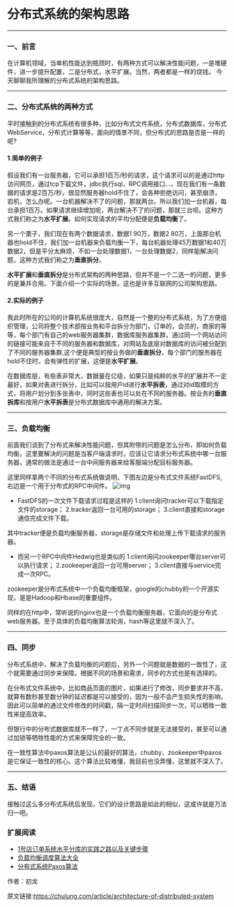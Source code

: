 # 分布式系统的架构思路

------

### 一、前言

在计算机领域，当单机性能达到瓶颈时，有两种方式可以解决性能问题，一是堆硬件，进一步提升配置，二是分布式，水平扩展。当然，两者都是一样的烧钱。
今天聊聊我所理解的分布式系统的架构思路。

------

### 二、分布式系统的两种方式

平时接触到的分布式系统有很多种，比如分布式文件系统，分布式数据库，分布式WebService，分布式计算等等，面向的情景不同，但分布式的思路是否是一样的呢?

#### 1.简单的例子

假设我们有一台服务器，它可以承担1百万/秒的请求，这个请求可以的是通过http访问网页，通过tcp下载文件，jdbc执行sql，RPC调用接口…，现在我们有一条数据的请求是2百万/秒，很显然服务器hold不住了，会各种拒绝访问，甚至崩溃，宕机，怎么办呢。一台机器解决不了的问题，那就两台。所以我们加一台机器，每台承担1百万。如果请求继续增加呢，两台解决不了的问题，那就三台呗。这种方式我们称之为**水平扩展**。如何实现请求的平均分配便是**负载均衡**了。

另一个栗子，我们现在有两个数据请求，数据1 90万，数据2 80万，上面那台机器也hold不住，我们加一台机器来负载均衡一下，每台机器处理45万数据1和40万数据2，但是平分太麻烦，不如一台处理数据1，一台处理数据2，同样能解决问题，这种方式我们称之为**垂直拆分**。

**水平扩展**和**垂直拆分**是分布式架构的两种思路，但并不是一个二选一的问题，更多的是兼并合用。下面介绍一个实际的场景。这也是许多互联网的公司架构思路。

#### 2.实际的例子

我此时所在的公司的计算机系统很庞大，自然是一个整的分布式系统，为了方便组织管理，公司将整个技术部按业务和平台拆分为部门，订单的，会员的，商家的等等，每个部门有自己的web服务器集群，数据库服务器集群，通过同一个网站访问的链接可能来自于不同的服务器和数据库，对网站及底层对数据库的访问被分配到了不同的服务器集群,这个便是典型的按业务做的**垂直拆分**，每个部门的服务器在hold不住时，会有弹性的扩展，这便是**水平扩展**。

在数据库层，有些表非常大，数据量在亿级，如果只是纯粹的水平的扩展并不一定最好，如果对表进行拆分，比如可以按用户id进行**水平拆表**，通过对id取模的方式，将用户划分到多张表中，同时这些表也可以处在不同的服务器。按业务的**垂直拆库**和按用户**水平拆表**是分布式数据库中通用的解决方案。

------

### 三、负载均衡

前面我们谈到了分布式来解决性能问题，但其附带的问题是怎么分布，即如何负载均衡。这里要解决的问题是当客户端请求时，应该让它请求分布式系统中哪一台服务器，通常的做法是通过一台中间服务器来给客服端分配目标服务器。

这里同样拿两个不同的分布式系统做说明，下图左边是分布式文件系统FastDFS,右边是一个用于分布式的RPC中间件。
![img](http://www.cnblogs.com///static.chulung.com/group1/M00/00/00/cHx_F1b3oW6AeD3zAAFPwp7x3vU490.jpg)

- FastDFS的一次文件下载请求过程是这样的
  1.client询问tracker可以下载指定文件的storage；
  2.tracker返回一台可用的storage；
  3.client直接和storage通信完成文件下载。

其中tracker便是负载均衡服务器，storage是存储文件和处理上传下载请求的服务器。

- 而另一个RPC中间件Hedwig也是类似的
  1.client询问zookeeper哪台server可以执行请求；
  2.zookeeper返回一台可用server；
  3.client直接与service完成一次RPC。

zookeeper是分布式系统中一个负载均衡框架，google的chubby的一个开源实现，是是Hadoop和Hbase的重要组件。

同样的在http中，常听说的nginx也是一个负载均衡服务器，它面向的是分布式web服务器。至于具体的负载均衡算法轮询，hash等这里就不深入了。

------

### 四、同步

分布式系统中，解决了负载均衡的问题后，另外一个问题就是数据的一致性了，这个就需要通过同步来保障。根据不同的场景和需求，同步的方式也是有选择的。

在分布式文件系统中，比如商品页面的图片，如果进行了修改，同步要求并不高，就算有数秒甚至数分钟的延迟都是可以接受的，因为一般不会产生损失性的影响，因此可以简单的通过文件修改的时间戳，隔一定时间扫描同步一次，可以牺牲一致性来提高效率。

但银行中的分布式数据库就不一样了，一丁点不同步就是无法接受的，甚至可以通过加锁等牺牲性能的方式来保障完全的一致。

在一致性算法中paxos算法是公认的最好的算法，chubby、zookeeper中paxos是它保证一致性的核心。这个算法比较难懂，我目前也没弄懂，这里就不深入了。

------

### 五、结语

接触过这么多分布式系统后发现，它们的设计思路是如此的相似，这或许就是万法归一吧。

### 扩展阅读

- [1号店订单系统水平分库的实践之路以及关键步骤](http://mp.weixin.qq.com/s?__biz=MzA5Nzc4OTA1Mw==&mid=410615920&idx=1&sn=68e2a57aa4dcf2f047703cf4e4a0427a#rd)
- [负载均衡调度算法大全](http://www.open-open.com/lib/view/open1416560538742.html)
- [分布式系统Paxos算法](http://www.jdon.com/artichect/paxos.html)

作者：初龙

原文链接:https://chulung.com/article/architecture-of-distributed-system
